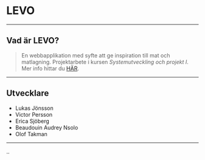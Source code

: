 # LEVO
---

## Vad är LEVO?

>En webbapplikation med syfte att ge inspiration till mat och matlagning. Projektarbete i kursen *Systemutveckling och projekt I*. Mer info hittar du [HÄR](https://docs.google.com/presentation/d/1X_K6_ITrRrIUHdBpHvJVOe0FDB0DabjmPckYjUlQCns/edit?usp=sharing). 
---

## Utvecklare

- Lukas Jönsson
- Victor Persson
- Erica Sjöberg
- Beaudouin Audrey Nsolo
- Olof Takman
---

..
